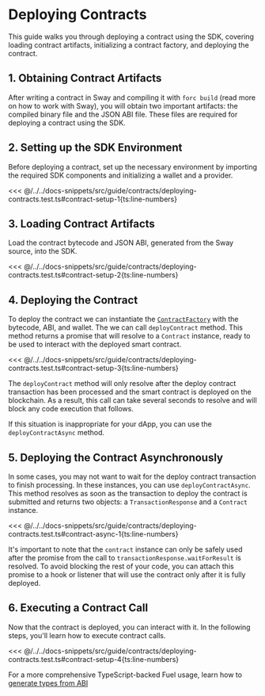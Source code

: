 <script setup>
  import { data } from '../../versions.data'
  const { forc } = data
  const indexUrl = `https://docs.fuel.network/docs/sway/introduction/`
  const jsonAbiUrl = `https://docs.fuel.network/docs/sway/introduction/sway_quickstart/`
</script>

# Deploying Contracts

This guide walks you through deploying a contract using the SDK, covering loading contract artifacts, initializing a contract factory, and deploying the contract.

## 1. Obtaining Contract Artifacts

After writing a contract in Sway and compiling it with `forc build` (<a :href="indexUrl" target="_blank" rel="noreferrer">read more</a> on how to work with Sway), you will obtain two important artifacts: the compiled binary file and the JSON ABI file. These files are required for deploying a contract using the SDK.

## 2. Setting up the SDK Environment

Before deploying a contract, set up the necessary environment by importing the required SDK components and initializing a wallet and a provider.

<<< @/../../docs-snippets/src/guide/contracts/deploying-contracts.test.ts#contract-setup-1{ts:line-numbers}

## 3. Loading Contract Artifacts

Load the contract bytecode and JSON ABI, generated from the Sway source, into the SDK.

<<< @/../../docs-snippets/src/guide/contracts/deploying-contracts.test.ts#contract-setup-2{ts:line-numbers}

## 4. Deploying the Contract

To deploy the contract we can instantiate the [`ContractFactory`](../../api/Contract/ContractFactory.md) with the bytecode, ABI, and wallet. The we can call `deployContract` method. This method returns a promise that will resolve to a `Contract` instance, ready to be used to interact with the deployed smart contract.

<<< @/../../docs-snippets/src/guide/contracts/deploying-contracts.test.ts#contract-setup-3{ts:line-numbers}

The `deployContract` method will only resolve after the deploy contract transaction has been processed and the smart contract is deployed on the blockchain. As a result, this call can take several seconds to resolve and will block any code execution that follows.

If this situation is inappropriate for your dApp, you can use the `deployContractAsync` method.

## 5. Deploying the Contract Asynchronously

In some cases, you may not want to wait for the deploy contract transaction to finish processing. In these instances, you can use `deployContractAsync`. This method resolves as soon as the transaction to deploy the contract is submitted and returns two objects: a `TransactionResponse` and a `Contract` instance.

<<< @/../../docs-snippets/src/guide/contracts/deploying-contracts.test.ts#contract-async-1{ts:line-numbers}

It's important to note that the `contract` instance can only be safely used after the promise from the call to `transactionResponse.waitForResult` is resolved. To avoid blocking the rest of your code, you can attach this promise to a hook or listener that will use the contract only after it is fully deployed.

## 6. Executing a Contract Call

Now that the contract is deployed, you can interact with it. In the following steps, you'll learn how to execute contract calls.

<<< @/../../docs-snippets/src/guide/contracts/deploying-contracts.test.ts#contract-setup-4{ts:line-numbers}

For a more comprehensive TypeScript-backed Fuel usage, learn how to [generate types from ABI](../fuels-cli/generating-types.md)
